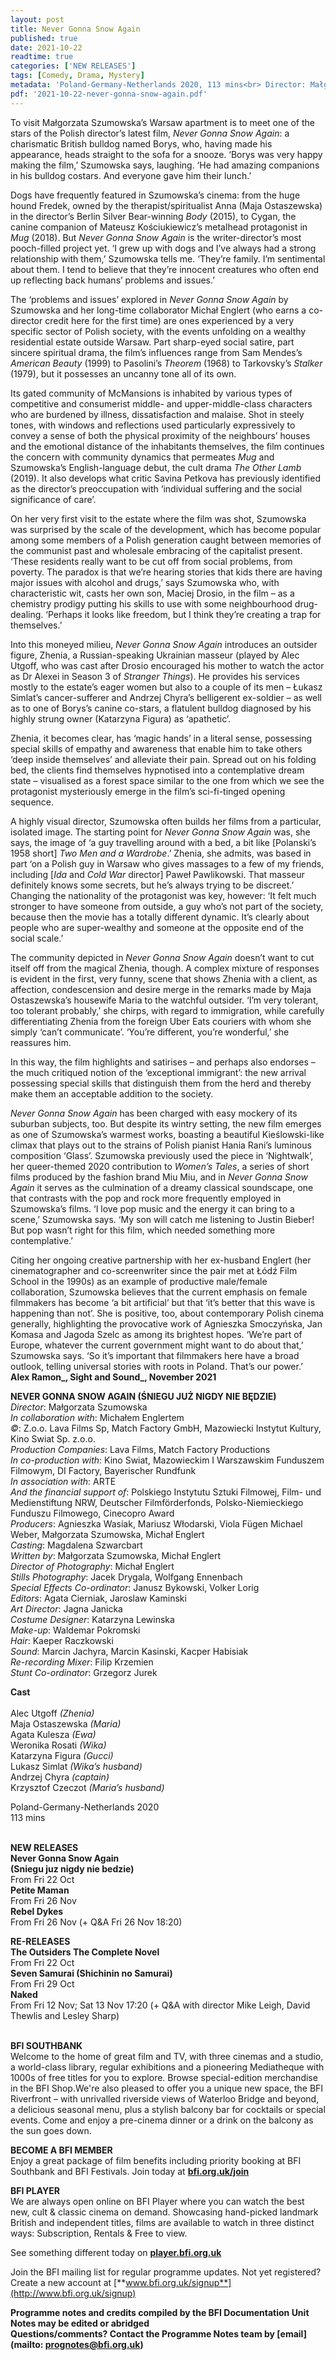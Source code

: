 ```yaml
---
layout: post
title: Never Gonna Snow Again
published: true
date: 2021-10-22
readtime: true
categories: ['NEW RELEASES']
tags: [Comedy, Drama, Mystery]
metadata: 'Poland-Germany-Netherlands 2020, 113 mins<br> Director: Małgorzata Szumowska'
pdf: '2021-10-22-never-gonna-snow-again.pdf'
---
```


To visit Małgorzata Szumowska’s Warsaw apartment is to meet one of the stars of the Polish director’s latest film, _Never Gonna Snow Again_: a charismatic British bulldog named Borys, who, having made his appearance, heads straight to the sofa for a snooze. ‘Borys was very happy making the film,’ Szumowska says, laughing. ‘He had amazing companions in his bulldog costars. And everyone gave him their lunch.’

Dogs have frequently featured in Szumowska’s cinema: from the huge hound Fredek, owned by the therapist/spiritualist Anna (Maja Ostaszewska) in the director’s Berlin Silver Bear-winning _Body_ (2015), to Cygan, the canine companion of Mateusz Kościukiewicz’s metalhead protagonist in _Mug_ (2018). But _Never Gonna Snow Again_ is the writer-director’s most pooch-filled project yet. ‘I grew up with dogs and I’ve always had a strong relationship with them,’ Szumowska tells me. ‘They’re family. I’m sentimental about them. I tend to believe that they’re innocent creatures who often end up reflecting back humans’ problems and issues.’

The ‘problems and issues’ explored in _Never Gonna Snow Again_ by Szumowska and her long-time collaborator Michał Englert (who earns a co-director credit here for the first time) are ones experienced by a very specific sector of Polish society, with the events unfolding on a wealthy residential estate outside Warsaw. Part sharp-eyed social satire, part sincere spiritual drama, the film’s influences range from Sam Mendes’s _American Beauty_ (1999) to Pasolini’s _Theorem_ (1968) to Tarkovsky’s _Stalker_ (1979), but it possesses an uncanny tone all of its own.

Its gated community of McMansions is inhabited by various types of competitive and consumerist middle- and upper-middle-class characters who are burdened by illness, dissatisfaction and malaise. Shot in steely tones, with windows and reflections used particularly expressively to convey a sense of both the physical proximity of the neighbours’ houses and the emotional distance of the inhabitants themselves, the film continues the concern with community dynamics that permeates _Mug_ and Szumowska’s English-language debut, the cult drama _The Other Lamb_ (2019). It also develops what critic Savina Petkova has previously identified as the director’s preoccupation with ‘individual suffering and the social significance of care’.

On her very first visit to the estate where the film was shot, Szumowska was surprised by the scale of the development, which has become popular among some members of a Polish generation caught between memories of the communist past and wholesale embracing of the capitalist present. ‘These residents really want to be cut off from social problems, from poverty. The paradox is that we’re hearing stories that kids there are having major issues with alcohol and drugs,’ says Szumowska who, with characteristic wit, casts her own son, Maciej Drosio, in the film – as a chemistry prodigy putting his skills to use with some neighbourhood drug-dealing. ‘Perhaps it looks like freedom, but I think they’re creating a trap for themselves.’

Into this moneyed milieu, _Never Gonna Snow Again_ introduces an outsider figure, Zhenia, a Russian-speaking Ukrainian masseur (played by Alec Utgoff, who was cast after Drosio encouraged his mother to watch the actor as Dr Alexei in Season 3 of _Stranger Things_). He provides his services mostly to the estate’s eager women but also to a couple of its men – Łukasz Simlat’s cancer-sufferer and Andrzej Chyra’s belligerent ex-soldier – as well as to one of Borys’s canine co-stars, a flatulent bulldog diagnosed by his highly strung owner (Katarzyna Figura) as ‘apathetic’.

Zhenia, it becomes clear, has ‘magic hands’ in a literal sense, possessing special skills of empathy and awareness that enable him to take others ‘deep inside themselves’ and alleviate their pain. Spread out on his folding bed, the clients find themselves hypnotised into a contemplative dream state – visualised as a forest space similar to the one from which we see the protagonist mysteriously emerge in the film’s sci-fi-tinged opening sequence.

A highly visual director, Szumowska often builds her films from a particular, isolated image. The starting point for _Never Gonna Snow Again_ was, she says, the image of ‘a guy travelling around with a bed, a bit like [Polanski’s 1958 short] _Two Men and a Wardrobe_.’ Zhenia, she admits, was based in part ‘on a Polish guy in Warsaw who gives massages to a few of my friends, including [_Ida_ and _Cold War_ director] Paweł Pawlikowski. That masseur definitely knows some secrets, but he’s always trying to be discreet.’ Changing the nationality of the protagonist was key, however: ‘It felt much stronger to have someone from outside, a guy who’s not part of the society, because then the movie has a totally different dynamic. It’s clearly about people who are super-wealthy and someone at the opposite end of the social scale.’

The community depicted in _Never Gonna Snow Again_ doesn’t want to cut itself off from the magical Zhenia, though. A complex mixture of responses is evident in the first, very funny, scene that shows Zhenia with a client, as affection, condescension and desire merge in the remarks made by Maja Ostaszewska’s housewife Maria to the watchful outsider. ‘I’m very tolerant, too tolerant probably,’ she chirps, with regard to immigration, while carefully differentiating Zhenia from the foreign Uber Eats couriers with whom she simply ‘can’t communicate’. ‘You’re different, you’re wonderful,’ she reassures him.

In this way, the film highlights and satirises – and perhaps also endorses – the much critiqued notion of the ‘exceptional immigrant’: the new arrival possessing special skills that distinguish them from the herd and thereby make them an acceptable addition to the society.

_Never Gonna Snow Again_ has been charged with easy mockery of its suburban subjects, too. But despite its wintry setting, the new film emerges as one of Szumowska’s warmest works, boasting a beautiful Kieślowski-like climax that plays out to the strains of Polish pianist Hania Rani’s luminous composition ‘Glass’. Szumowska previously used the piece in ‘Nightwalk’, her queer-themed 2020 contribution to _Women’s Tales_, a series of short films produced by the fashion brand Miu Miu, and in _Never Gonna Snow Again_ it serves as the culmination of a dreamy classical soundscape, one that contrasts with the pop and rock more frequently employed in Szumowska’s films. ‘I love pop music and the energy it can bring to a scene,’ Szumowska says. ‘My son will catch me listening to Justin Bieber! But pop wasn’t right for this film, which needed something more contemplative.’

Citing her ongoing creative partnership with her ex-husband Englert (her cinematographer and co-screenwriter since the pair met at Łódź Film School in the 1990s) as an example of productive male/female collaboration, Szumowska believes that the current emphasis on female filmmakers has become ‘a bit artificial’ but that ‘it’s better that this wave is happening than not’. She is positive, too, about contemporary Polish cinema generally, highlighting the provocative work of Agnieszka Smoczyńska, Jan Komasa and Jagoda Szelc as among its brightest hopes. ‘We’re part of Europe, whatever the current government might want to do about that,’ Szumowska says. ‘So it’s important that filmmakers here have a broad outlook, telling universal stories with roots in Poland. That’s our power.’<br>
**Alex Ramon_, Sight and Sound_, November 2021**<br>

**NEVER GONNA SNOW AGAIN (ŚNIEGU JUŻ NIGDY NIE BĘDZIE)**<br>
_Director_: Małgorzata Szumowska  
_In collaboration with_: Michałem Englertem  
_©_: Z.o.o. Lava Films Sp, Match Factory GmbH, Mazowiecki Instytut Kultury, Kino Swiat Sp. z.o.o.  
_Production Companies_: Lava Films, Match Factory Productions  
_In co-production with_: Kino Swiat, Mazowieckim I Warszawskim Funduszem Filmowym, DI Factory, Bayerischer Rundfunk  
_In association with_: ARTE  
_And the financial support of_: Polskiego Instytutu Sztuki Filmowej, Film- und Medienstiftung NRW, Deutscher Filmförderfonds, Polsko-Niemieckiego Funduszu Filmowego, Cinecopro Award  
_Producers_: Agnieszka Wasiak, Mariusz Włodarski,  Viola Fügen Michael Weber, Małgorzata Szumowska, Michał Englert  
_Casting_: Magdalena Szwarcbart  
_Written by_: Małgorzata Szumowska, Michał Englert  
_Director of Photography_: Michał Englert  
_Stills Photography_: Jacek Drygala, Wolfgang Ennenbach  
_Special Effects Co-ordinator_: Janusz Bykowski, Volker Lorig  
_Editors_: Agata Cierniak, Jaroslaw Kaminski  
_Art Director_: Jagna Janicka  
_Costume Designer_: Katarzyna Lewinska  
_Make-up_: Waldemar Pokromski  
_Hair_: Kaeper Raczkowski  
_Sound_: Marcin Jachyra, Marcin Kasinski, Kacper Habisiak  
_Re-recording Mixer_: Filip Krzemien  
_Stunt Co-ordinator_: Grzegorz Jurek<br>

**Cast**<br>  
Alec Utgoff _(Zhenia)_  
Maja Ostaszewska _(Maria)_  
Agata Kulesza _(Ewa)_  
Weronika Rosati _(Wika)_  
Katarzyna Figura _(Gucci)_  
Lukasz Simlat _(Wika’s husband)_  
Andrzej Chyra _(captain)_  
Krzysztof Czeczot _(Maria’s husband)_<br>

Poland-Germany-Netherlands 2020<br>
113 mins<br>
<br>


**NEW RELEASES**<br>
**Never Gonna Snow Again  
(Sniegu juz nigdy nie bedzie)**<br>
From Fri 22 Oct<br>
**Petite Maman**<br>
From Fri 26 Nov<br>
**Rebel Dykes**<br>
From Fri 26 Nov (+ Q&A Fri 26 Nov 18:20)<br>

**RE-RELEASES**<br>
**The Outsiders The Complete Novel**<br>
From Fri 22 Oct<br>
**Seven Samurai (Shichinin no Samurai)**<br>
From Fri 29 Oct<br>
**Naked**<br>
From Fri 12 Nov; Sat 13 Nov 17:20 (+ Q&A with director Mike Leigh, David Thewlis and Lesley Sharp)<br>
<br>

**BFI SOUTHBANK**  
Welcome to the home of great film and TV, with three cinemas and a studio, a world-class library, regular exhibitions and a pioneering Mediatheque with 1000s of free titles for you to explore. Browse special-edition merchandise in the BFI Shop.We&#39;re also pleased to offer you a unique new space, the BFI Riverfront – with unrivalled riverside views of Waterloo Bridge and beyond, a delicious seasonal menu, plus a stylish balcony bar for cocktails or special events. Come and enjoy a pre-cinema dinner or a drink on the balcony as the sun goes down.  

**BECOME A BFI MEMBER**  
Enjoy a great package of film benefits including priority booking at BFI Southbank and BFI Festivals. Join today at [**bfi.org.uk/join**](http://www.bfi.org.uk/join)  

**BFI PLAYER**  
 We are always open online on BFI Player where you can watch the best new, cult &amp; classic cinema on demand. Showcasing hand-picked landmark British and independent titles, films are available to watch in three distinct ways: Subscription, Rentals &amp; Free to view.  

See something different today on [**player.bfi.org.uk**](https://player.bfi.org.uk)  

Join the BFI mailing list for regular programme updates. Not yet registered? Create a new account at [**www.bfi.org.uk/signup**](http://www.bfi.org.uk/signup)

**Programme notes and credits compiled by the BFI Documentation Unit  
Notes may be edited or abridged  
Questions/comments? Contact the Programme Notes team by [email](mailto: prognotes@bfi.org.uk)**
